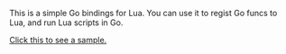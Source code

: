 This is a simple Go bindings for Lua.
You can use it to regist Go funcs to Lua, and run Lua scripts in Go.

[Click this to see a sample.](http://code.google.com/p/glua/wiki/UseSample)